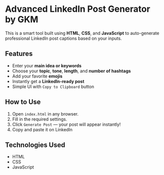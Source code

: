 # Advanced LinkedIn Post Generator by GKM

This is a smart tool built using **HTML**, **CSS**, and **JavaScript** to auto-generate professional LinkedIn post captions based on your inputs.

## Features

- Enter your **main idea or keywords**
- Choose your **topic**, **tone**, **length**, and **number of hashtags**
- Add your favorite **emojis**
- Instantly get a **LinkedIn-ready post**
- Simple UI with `Copy to Clipboard` button

##  How to Use

1. Open `index.html` in any browser.
2. Fill in the required settings.
3. Click `Generate Post` — your post will appear instantly!
4. Copy and paste it on LinkedIn 

##  Technologies Used

- HTML
- CSS
- JavaScript

